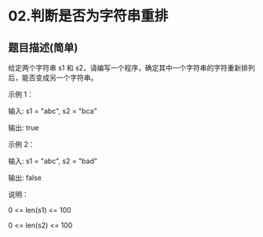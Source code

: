 # 02.判断是否为字符串重排

## 题目描述(简单)

给定两个字符串 s1 和 s2，请编写一个程序，确定其中一个字符串的字符重新排列后，能否变成另一个字符串。

示例 1：

输入: s1 = "abc", s2 = "bca"

输出: true

示例 2：

输入: s1 = "abc", s2 = "bad"

输出: false

说明：

0 <= len(s1) <= 100

0 <= len(s2) <= 100
